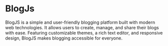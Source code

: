 # BlogJs
BlogJS is a simple and user-friendly blogging platform built with modern web technologies. It allows users to create, manage, and share their blogs with ease. Featuring customizable themes, a rich text editor, and responsive design, BlogJS makes blogging accessible for everyone.
